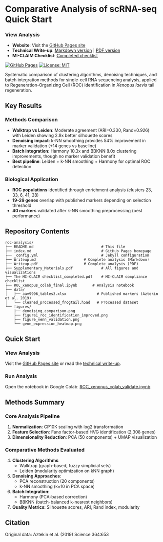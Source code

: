 # Comparative Analysis of scRNA-seq Quick Start

### View Analysis
- **Website**: Visit the [GitHub Pages site](https://db-d2.github.io/stat4243_proj1/)
- **Technical Write-up**: [Markdown version](./Writeup.md) | [PDF version](./Writeup.pdf)
- **MI-CLAIM Checklist**: [Completed checklist](./The%20MI-CLAIM%20checklist_completed.pdf)

[![GitHub Pages](https://img.shields.io/badge/docs-GitHub%20Pages-blue)](https://db-d2.github.io/stat4243_proj1/)
[![License: MIT](https://img.shields.io/badge/License-MIT-yellow.svg)](https://opensource.org/licenses/MIT)

Systematic comparison of clustering algorithms, denoising techniques, and batch integration methods for single-cell RNA sequencing analysis, applied to Regeneration-Organizing Cell (ROC) identification in *Xenopus laevis* tail regeneration.

## Key Results

### Methods Comparison
- **Walktrap vs Leiden**: Moderate agreement (ARI=0.330, Rand=0.926) with Leiden showing 2.9x better silhouette scores
- **Denoising impact**: k-NN smoothing provides 54% improvement in marker validation (+14 genes vs baseline)
- **Batch integration**: Harmony 10.3x and BBKNN 8.0x clustering improvements, though no marker validation benefit
- **Best pipeline**: Leiden + k-NN smoothing + Harmony for optimal ROC detection

### Biological Application
- **ROC populations** identified through enrichment analysis (clusters 23, 33, 6, 41, 38)
- **19-26 genes** overlap with published markers depending on selection threshold
- **40 markers** validated after k-NN smoothing preprocessing (best performance)

## Repository Contents

```
roc-analysis/
├── README.md                               # This file
├── index.md                                # GitHub Pages homepage
├── _config.yml                             # Jekyll configuration
├── Writeup.md                      # Complete analysis (Markdown)
├── Writeup.pdf                     # Complete analysis (PDF)
├── Supplementary_Materials.pdf             # All figures and visualizations
├── The MI-CLAIM checklist_completed.pdf    # MI-CLAIM compliance checklist
├── ROC_xenopus_colab_final.ipynb       # Analysis notebook
├── data/
│   ├── aav9996_tables3.xlsx              # Published markers (Aztekin et al. 2019)
│   └── cleaned_processed_frogtail.h5ad   # Processed dataset
└── figures/
    ├── denoising_comparison.png
    ├── figure1_roc_identification_improved.png
    ├── figure_venn_validation.png
    └── gene_expression_heatmap.png
```

## Quick Start

### View Analysis
Visit the [GitHub Pages site](https://db-d2.github.io/stat4243_proj1/) or read the [technical write-up](./Writeup.md).

### Run Analysis
Open the notebook in Google Colab:
[ROC_xenopus_colab_validate.ipynb](https://colab.research.google.com/github/db-d2/stat4243_proj1/blob/main/code/ROC_xenopus_colab_final.ipynb)

## Methods Summary

### Core Analysis Pipeline
1. **Normalization**: CP10K scaling with log2 transformation
2. **Feature Selection**: Fano factor-based HVG identification (2,308 genes)
3. **Dimensionality Reduction**: PCA (50 components) + UMAP visualization

### Comparative Methods Evaluated
4. **Clustering Algorithms**: 
   - Walktrap (graph-based, fuzzy simplicial sets)
   - Leiden (modularity optimization on kNN graph)
5. **Denoising Approaches**:
   - PCA reconstruction (20 components)
   - k-NN smoothing (k=10 in PCA space)
6. **Batch Integration**:
   - Harmony (PCA-based correction)
   - BBKNN (batch-balanced k-nearest neighbors)
7. **Quality Metrics**: Silhouette scores, ARI, Rand index, modularity

## Citation

Original data: Aztekin et al. (2019) Science 364:653